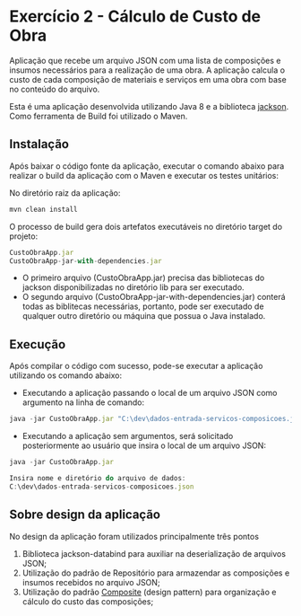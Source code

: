 # Exercício 2 - Cálculo de Custo de Obra

Aplicação que recebe um arquivo JSON com uma lista de composições e insumos necessários para a realização de uma obra.
A aplicação calcula o custo de cada composição de materiais e serviços em uma obra com base no conteúdo do arquivo.

Esta é uma aplicação desenvolvida utilizando Java 8 e a biblioteca [jackson](https://github.com/FasterXML/jackson).
Como ferramenta de Build foi utilizado o Maven.


## Instalação

Após baixar o código fonte da aplicação, executar o comando abaixo para realizar o build da aplicação com o Maven e executar os testes unitários:

No diretório raiz da aplicação:
```js
mvn clean install
```

O processo de build gera dois artefatos executáveis no diretório target do projeto:
```js
CustoObraApp.jar
CustoObraApp-jar-with-dependencies.jar
```

* O primeiro arquivo (CustoObraApp.jar) precisa das bibliotecas do jackson disponibilizadas no diretório lib para ser executado.
* O segundo arquivo (CustoObraApp-jar-with-dependencies.jar) conterá todas as biblitecas necessárias, portanto,
 pode ser executado de qualquer outro diretório ou máquina que possua o Java instalado.

## Execução

Após compilar o código com sucesso, pode-se executar a aplicação utilizando os comando abaixo:

 - Executando a aplicação passando o local de um arquivo JSON como argumento na linha de comando:
```js
java -jar CustoObraApp.jar "C:\dev\dados-entrada-servicos-composicoes.json"
```

 - Executando a aplicação sem argumentos, será solicitado posteriormente ao usuário que insira o local de um arquivo JSON:
```js
java -jar CustoObraApp.jar

Insira nome e diretório do arquivo de dados:
C:\dev\dados-entrada-servicos-composicoes.json
```

## Sobre design da aplicação

No design da aplicação foram utilizados principalmente três pontos

1. Biblioteca jackson-databind para auxiliar na deserialização de arquivos JSON;
2. Utilização do padrão de Repositório para armazendar as composições e insumos recebidos no arquivo JSON;
3. Utilização do padrão [Composite](https://www.tutorialspoint.com/design_pattern/composite_pattern.htm) (design pattern)
para organização e cálculo do custo das composições;